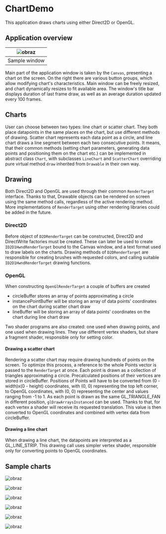 # ChartDemo

This application draws charts using either Direct2D or OpenGL.

## Application overview

| ![obraz](https://user-images.githubusercontent.com/50883639/173693884-68b69f6b-7dfb-44c8-9444-2a49ad534b1d.png) |
|:--:|
| Sample window |

Main part of the application window is taken by the `Canvas`, presenting a chart on the screen. On the right there are various button groups,
which allow modifying chart's characteristics. Main window can be freely resized, and chart dynamically resizes to fit available area.
The window's title bar displays duration of last frame draw, as well as an average duration updated every 100 frames.

## Charts

User can choose between two types: line chart or scatter chart. They both place datapoints in the same places on the chart, but use different methods of drawing.
Scatter chart represents each data point as a circle, and line chart draws a line segment between each two consecutive points.
It means, that their common methods (setting chart parameters, generating data points and positioning them on the chart etc.) can be implemented in 
abstract class `Chart`, with subclasses `LineChart` and `ScatterChart` overriding pure virtual method `draw` inherited from `Drawable` in their own way.

## Drawing

Both Direct2D and OpenGL are used through their common `RenderTarget` interface. Thanks to that, Drawable objects can be rendered on screen using the same method calls,
regardless of the active rendering method. More implementations of `RenderTarget` using other rendering libraries could be added in the future.

### Direct2D

Before object of `D2DRenderTarget` can be constructed, Direct2D and DirectWrite factories must be created. These can later be used to create `ID2D1HwndRenderTarget`
bound to the Canvas window, and a text format used to draw labels on the charts. Drawing methods of `D2DRenderTarget` are responsible for creating brushes with requested colors,
and calling suitable `ID2D1HwndRenderTarget` drawing functions.

### OpenGL

When constructing `OpenGlRenderTarget` a couple of buffers are created
* circleBuffer stores an array of points approximating a circle
* instancePointBuffer will be storing an array of data points' coordinates on the chart during scatter chart draw
* lineBuffer will be storing an array of data points' coordinates on the chart during line chart draw

Two shader programs are also created: one used when drawing points, and one used when drawing lines. They use different vertex shaders, but share a fragment shader, responsible only for setting color.

#### Drawing a scatter chart

Rendering a scatter chart may require drawing hundreds of points on the screen. To optimize this process, a reference to the whole Points vector is passed to the `RenderTarget` at once.
Each point is drawn as a collection of triangles approximating a circle. Precalculated positions of their vertices are stored in circleBuffer.
Positions of Points will have to be converted from (0 - width)x(0 - height) coordinates, with (0, 0) representing the top left corner, 
to OpenGL coordinates, with (0, 0) representing the center and values ranging from -1 to 1.
As each point is drawn as the same GL_TRIANGLE_FAN in different position, `glDrawArraysInstanced` can be used. Thanks to that, for each vertex a shader will receive its requested translation.
This value is then converted to OpenGL coordinates and combined with vertex data from circleBuffer. 

#### Drawing a line chart

When drawing a line chart, the datapoints are interpreted as a GL_LINE_STRIP. This drawing call uses simpler vertex shader, responsible only for converting points to OpenGL coordinates.

## Sample charts

![obraz](https://user-images.githubusercontent.com/50883639/173705817-34d6082f-fbd9-46b5-9b26-9ddaa6546c35.png)

![obraz](https://user-images.githubusercontent.com/50883639/173705956-958e5d70-13cc-4577-8927-a06cdacb74d0.png)

![obraz](https://user-images.githubusercontent.com/50883639/173706012-9bae078b-f1df-425a-bc09-59f6da006940.png)

![obraz](https://user-images.githubusercontent.com/50883639/173706141-8361b76b-1c2e-4b9f-9aae-ed8ab24c3d65.png)

![obraz](https://user-images.githubusercontent.com/50883639/173706182-92715ed6-60dd-4a05-a900-9605237a8a1d.png)

![obraz](https://user-images.githubusercontent.com/50883639/173706421-4734c6dc-653d-47bd-ba3e-139d03d3fcac.png)
